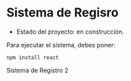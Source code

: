 <h1> Sistema de Regisro </h1>

- Estado del proyecto: en construcción.

Para ejecutar el sistema, debes poner:

```npm install react```

Sistema de Registro 2
